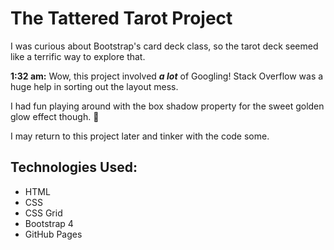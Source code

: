 # The Tattered Tarot Project

I was curious about Bootstrap's card deck class, so the tarot deck seemed like a terrific way to explore that.

**1:32 am:** Wow, this project involved **_a lot_** of Googling! Stack Overflow was a huge help in sorting out the layout mess. 

I had fun playing around with the box shadow property for the sweet golden glow effect though. :rofl: 

I may return to this project later and tinker with the code some. 


## Technologies Used:

  * HTML
  * CSS
  * CSS Grid
  * Bootstrap 4
  * GitHub Pages